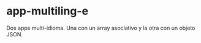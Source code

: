 # app-multiling-e

Dos apps multi-idioma.
Una con un array asociativo y la otra con un objeto JSON.
